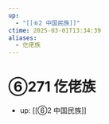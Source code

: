 ```yaml
---
up:
  - "[[⑥2 中国民族]]"
ctime: 2025-03-01T13:34:39
aliases:
  - 仡佬族
---
```


# ⑥271 仡佬族

- up: [[⑥2 中国民族]]
